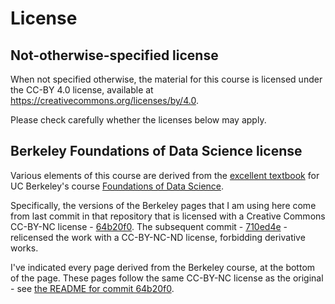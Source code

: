 # License

## Not-otherwise-specified license

When not specified otherwise, the material for this course is licensed under
the CC-BY 4.0 license, available at
<https://creativecommons.org/licenses/by/4.0>.

Please check carefully whether the licenses below may apply.

## Berkeley Foundations of Data Science license

Various elements of this course are derived from the [excellent
textbook](https://www.inferentialthinking.com) for UC Berkeley's
course [Foundations of Data Science](http://data8.org).

Specifically, the versions of the Berkeley pages that I am using here
come from last commit in that repository that is licensed with
a Creative Commons CC-BY-NC license \-
[64b20f0](https://github.com/data-8/textbook/commit/64b20f0).  The
subsequent commit \-
[710ed4e](https://github.com/data-8/textbook/commit/710ed4e) \-
relicensed the work with a CC-BY-NC-ND license, forbidding derivative
works.

I've indicated every page derived from the Berkeley course, at the
bottom of the page.  These pages follow the same CC-BY-NC license as
the original - see [the README for commit
64b20f0](https://github.com/data-8/textbook/blob/64b20f0452a31545d9fbc8f34a9e86035cd56e45/README.md).
